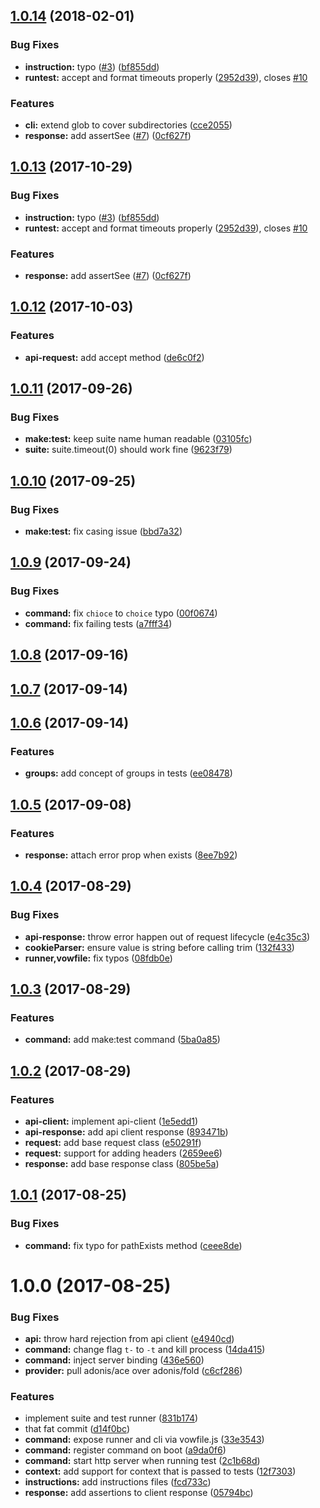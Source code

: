 <a name="1.0.14"></a>
## [1.0.14](https://github.com/adonisjs/adonis-vow/compare/v1.0.12...v1.0.14) (2018-02-01)


### Bug Fixes

* **instruction:** typo ([#3](https://github.com/adonisjs/adonis-vow/issues/3)) ([bf855dd](https://github.com/adonisjs/adonis-vow/commit/bf855dd))
* **runtest:** accept and format timeouts properly ([2952d39](https://github.com/adonisjs/adonis-vow/commit/2952d39)), closes [#10](https://github.com/adonisjs/adonis-vow/issues/10)


### Features

* **cli:** extend glob to cover subdirectories ([cce2055](https://github.com/adonisjs/adonis-vow/commit/cce2055))
* **response:** add assertSee ([#7](https://github.com/adonisjs/adonis-vow/issues/7)) ([0cf627f](https://github.com/adonisjs/adonis-vow/commit/0cf627f))



<a name="1.0.13"></a>
## [1.0.13](https://github.com/adonisjs/adonis-vow/compare/v1.0.12...v1.0.13) (2017-10-29)


### Bug Fixes

* **instruction:** typo ([#3](https://github.com/adonisjs/adonis-vow/issues/3)) ([bf855dd](https://github.com/adonisjs/adonis-vow/commit/bf855dd))
* **runtest:** accept and format timeouts properly ([2952d39](https://github.com/adonisjs/adonis-vow/commit/2952d39)), closes [#10](https://github.com/adonisjs/adonis-vow/issues/10)


### Features

* **response:** add assertSee ([#7](https://github.com/adonisjs/adonis-vow/issues/7)) ([0cf627f](https://github.com/adonisjs/adonis-vow/commit/0cf627f))



<a name="1.0.12"></a>
## [1.0.12](https://github.com/adonisjs/adonis-vow/compare/v1.0.11...v1.0.12) (2017-10-03)


### Features

* **api-request:** add accept method ([de6c0f2](https://github.com/adonisjs/adonis-vow/commit/de6c0f2))



<a name="1.0.11"></a>
## [1.0.11](https://github.com/adonisjs/adonis-vow/compare/v1.0.10...v1.0.11) (2017-09-26)


### Bug Fixes

* **make:test:** keep suite name human readable ([03105fc](https://github.com/adonisjs/adonis-vow/commit/03105fc))
* **suite:** suite.timeout(0) should work fine ([9623f79](https://github.com/adonisjs/adonis-vow/commit/9623f79))



<a name="1.0.10"></a>
## [1.0.10](https://github.com/adonisjs/adonis-vow/compare/v1.0.9...v1.0.10) (2017-09-25)


### Bug Fixes

* **make:test:** fix casing issue ([bbd7a32](https://github.com/adonisjs/adonis-vow/commit/bbd7a32))



<a name="1.0.9"></a>
## [1.0.9](https://github.com/adonisjs/adonis-vow/compare/v1.0.8...v1.0.9) (2017-09-24)


### Bug Fixes

* **command:** fix `chioce` to `choice` typo ([00f0674](https://github.com/adonisjs/adonis-vow/commit/00f0674))
* **command:** fix failing tests ([a7fff34](https://github.com/adonisjs/adonis-vow/commit/a7fff34))



<a name="1.0.8"></a>
## [1.0.8](https://github.com/adonisjs/adonis-vow/compare/v1.0.7...v1.0.8) (2017-09-16)



<a name="1.0.7"></a>
## [1.0.7](https://github.com/adonisjs/adonis-vow/compare/v1.0.6...v1.0.7) (2017-09-14)



<a name="1.0.6"></a>
## [1.0.6](https://github.com/adonisjs/adonis-vow/compare/v1.0.5...v1.0.6) (2017-09-14)


### Features

* **groups:** add concept of groups in tests ([ee08478](https://github.com/adonisjs/adonis-vow/commit/ee08478))



<a name="1.0.5"></a>
## [1.0.5](https://github.com/adonisjs/adonis-vow/compare/v1.0.4...v1.0.5) (2017-09-08)


### Features

* **response:** attach error prop when exists ([8ee7b92](https://github.com/adonisjs/adonis-vow/commit/8ee7b92))



<a name="1.0.4"></a>
## [1.0.4](https://github.com/adonisjs/adonis-vow/compare/v1.0.3...v1.0.4) (2017-08-29)


### Bug Fixes

* **api-response:** throw error happen out of request lifecycle ([e4c35c3](https://github.com/adonisjs/adonis-vow/commit/e4c35c3))
* **cookieParser:** ensure value is string before calling trim ([132f433](https://github.com/adonisjs/adonis-vow/commit/132f433))
* **runner,vowfile:** fix typos ([08fdb0e](https://github.com/adonisjs/adonis-vow/commit/08fdb0e))



<a name="1.0.3"></a>
## [1.0.3](https://github.com/adonisjs/adonis-vow/compare/v1.0.2...v1.0.3) (2017-08-29)


### Features

* **command:** add make:test command ([5ba0a85](https://github.com/adonisjs/adonis-vow/commit/5ba0a85))



<a name="1.0.2"></a>
## [1.0.2](https://github.com/adonisjs/adonis-vow/compare/v1.0.1...v1.0.2) (2017-08-29)


### Features

* **api-client:** implement api-client ([1e5edd1](https://github.com/adonisjs/adonis-vow/commit/1e5edd1))
* **api-response:** add api client response ([893471b](https://github.com/adonisjs/adonis-vow/commit/893471b))
* **request:** add base request class ([e50291f](https://github.com/adonisjs/adonis-vow/commit/e50291f))
* **request:** support for adding headers ([2659ee6](https://github.com/adonisjs/adonis-vow/commit/2659ee6))
* **response:** add base response class ([805be5a](https://github.com/adonisjs/adonis-vow/commit/805be5a))



<a name="1.0.1"></a>
## [1.0.1](https://github.com/adonisjs/adonis-vow/compare/v1.0.0...v1.0.1) (2017-08-25)


### Bug Fixes

* **command:** fix typo for pathExists method ([ceee8de](https://github.com/adonisjs/adonis-vow/commit/ceee8de))



<a name="1.0.0"></a>
# 1.0.0 (2017-08-25)


### Bug Fixes

* **api:** throw hard rejection from api client ([e4940cd](https://github.com/adonisjs/adonis-vow/commit/e4940cd))
* **command:** change flag `t-` to `-t` and kill process ([14da415](https://github.com/adonisjs/adonis-vow/commit/14da415))
* **command:** inject server binding ([436e560](https://github.com/adonisjs/adonis-vow/commit/436e560))
* **provider:** pull adonis/ace over adonis/fold ([c6cf286](https://github.com/adonisjs/adonis-vow/commit/c6cf286))


### Features

* implement suite and test runner ([831b174](https://github.com/adonisjs/adonis-vow/commit/831b174))
* that fat commit ([d14f0bc](https://github.com/adonisjs/adonis-vow/commit/d14f0bc))
* **command:** expose runner and cli via vowfile.js ([33e3543](https://github.com/adonisjs/adonis-vow/commit/33e3543))
* **command:** register command on boot ([a9da0f6](https://github.com/adonisjs/adonis-vow/commit/a9da0f6))
* **command:** start http server when running test ([2c1b68d](https://github.com/adonisjs/adonis-vow/commit/2c1b68d))
* **context:** add support for context that is passed to tests ([12f7303](https://github.com/adonisjs/adonis-vow/commit/12f7303))
* **instructions:** add instructions files ([fcd733c](https://github.com/adonisjs/adonis-vow/commit/fcd733c))
* **response:** add assertions to client response ([05794bc](https://github.com/adonisjs/adonis-vow/commit/05794bc))



